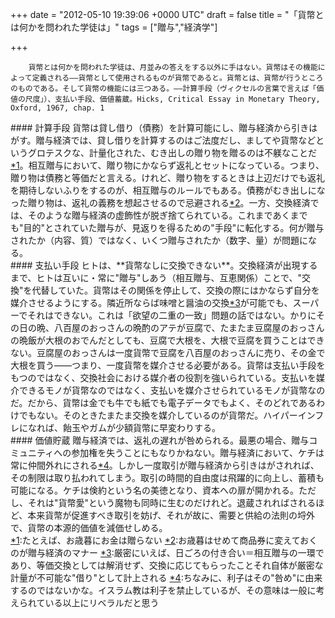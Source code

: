 
+++
date = "2012-05-10 19:39:06 +0000 UTC"
draft = false
title = "「貨幣とは何かを問われた学徒は」"
tags = ["贈与","経済学"]

+++
>
        貨幣とは何かを問われた学徒は、月並みの答えをする以外に手はない。貨幣はその機能によって定義される――貨幣として使用されるものが貨幣であると。貨幣とは、貨幣が行うところのものである。そして貨幣の機能には三つある。――計算手段（ヴィクセルの言葉で言えば「価値の尺度」）、支払い手段、価値蓄蔵。Hicks, Critical Essay in Monetary Theory, Oxford, 1967, chap. 1

    

<div class="section">
    #### 計算手段
    貨幣は貸し借り（債務）を計算可能にし、贈与経済から引きはがす。贈与経済では、貸し借りを計算するのはご法度だし、ましてや貨幣などというグロテスクな、計量化された、むき出しの贈り物を贈るのは不躾なことだ<a href="#f1" name="fn1" title="たとえば、お歳暮にお金は贈らない">*1</a>。相互贈与において、贈り物にかならず返礼とセットになっている。つまり、贈り物は債務と等価だと言える。けれど、贈り物をするときは上辺だけでも返礼を期待しないふりをするのが、相互贈与のルールでもある。債務がむき出しになった贈り物は、返礼の義務を想起させるので忌避される<a href="#f2" name="fn2" title="お歳暮はせめて商品券に変えておくのが贈与経済のマナー">*2</a>。一方、交換経済では、そのような贈与経済の虚飾性が脱ぎ捨てられている。これまであくまでも"目的"とされていた贈与が、見返りを得るための"手段"に転化する。何が贈与されたか（内容、質）ではなく、いくつ贈与されたか（数字、量）が問題になる。

</div>
<div class="section">
    #### 支払い手段
    ヒトは、**貨幣なしに交換できない**。交換経済が出現するまで、ヒトは互いに・常に"贈与"しあう（相互贈与、互恵関係）ことで、"交換"を代替していた。貨幣はその関係を停止して、交換の際にはかならず自分を媒介させるようにする。隣近所ならば味噌と醤油の交換<a href="#f3" name="fn3" title="厳密にいえば、日ごろの付き合い＝相互贈与の一環であり、等価交換としては解消せず、交換に応じてもらったことそれ自体が厳密な計量が不可能な" 借り"として計上される"="">*3</a>が可能でも、スーパーでそれはできない。これは「欲望の二重の一致」問題の話ではない。かりにその日の晩、八百屋のおっさんの晩酌のアテが豆腐で、たまたま豆腐屋のおっさんの晩飯が大根のおでんだとしても、豆腐で大根を、大根で豆腐を買うことはできない。豆腐屋のおっさんは一度貨幣で豆腐を八百屋のおっさんに売り、その金で大根を買う――つまり、一度貨幣を媒介させる必要がある。貨幣は支払い手段をもつのではなく、交換社会における媒介者の役割を強いられている。支払いを媒介できるモノが貨幣なのではなく、支払いを媒介させられているモノが貨幣なのだ。だから、貨幣は金でも牛でも紙でも電子データでもよく、そのどれであるわけでもない。そのときたまたま交換を媒介しているのが貨幣だ。ハイパーインフレになれば、飴玉やガムが少額貨幣に早変わりする。

</div>
<div class="section">
    #### 価値貯蔵
    贈与経済では、返礼の遅れが咎められる。最悪の場合、贈与コミュニティへの参加権を失うことにもなりかねない。贈与経済において、ケチは常に仲間外れにされる<a href="#f4" name="fn4" title="ちなみに、利子はその" 咎め"に由来するのではないかな。イスラム教は利子を禁止しているが、その意味は一般に考えられている以上にリベラルだと思う"="">*4</a>。しかし一度取引が贈与経済から引きはがされれば、その制限は取り払われてしまう。取引の時間的自由度は飛躍的に向上し、蓄積も可能になる。ケチは倹約という名の美徳となり、資本への扉が開かれる。ただし、それは"貨幣愛"という魔物も同時に生むのだけれど。退蔵されればされるほど、本来貨幣が促進すべき取引を妨げ、それが故に、需要と供給の法則の埒外で、貨幣の本源的価値を減価せしめる。

</div><div class="footnote">
<a href="#fn1" name="f1" class="footnote-number">*1</a><span class="footnote-delimiter">:</span><span class="footnote-text">たとえば、お歳暮にお金は贈らない</span>
<a href="#fn2" name="f2" class="footnote-number">*2</a><span class="footnote-delimiter">:</span><span class="footnote-text">お歳暮はせめて商品券に変えておくのが贈与経済のマナー</span>
<a href="#fn3" name="f3" class="footnote-number">*3</a><span class="footnote-delimiter">:</span><span class="footnote-text">厳密にいえば、日ごろの付き合い＝相互贈与の一環であり、等価交換としては解消せず、交換に応じてもらったことそれ自体が厳密な計量が不可能な"借り"として計上される</span>
<a href="#fn4" name="f4" class="footnote-number">*4</a><span class="footnote-delimiter">:</span><span class="footnote-text">ちなみに、利子はその"咎め"に由来するのではないかな。イスラム教は利子を禁止しているが、その意味は一般に考えられている以上にリベラルだと思う</span>
</div>

